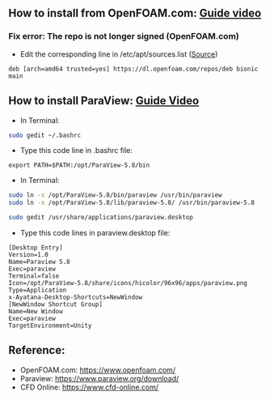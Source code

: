 ## How to install from OpenFOAM.com: [Guide video](https://www.youtube.com/watch?v=CeEJS1eT9NE) 

### Fix error: The repo is not longer signed (OpenFOAM.com)
- Edit the corresponding line in /etc/apt/sources.list ([Source](https://www.cfd-online.com/Forums/openfoam-installation/243709-repo-not-longer-signed-openfoam-com.html))
```
deb [arch=amd64 trusted=yes] https://dl.openfoam.com/repos/deb bionic main
```

## How to install ParaView: [Guide Video](https://www.youtube.com/watch?v=tWEGjWD8d2M)
- In Terminal:
```bash
sudo gedit ~/.bashrc
```
- Type this code line in .bashrc file: 
```
export PATH=$PATH:/opt/ParaView-5.8/bin
```
- In Terminal:
```bash
sudo ln -s /opt/ParaView-5.8/bin/paraview /usr/bin/paraview
sudo ln -s /opt/ParaView-5.8/lib/paraview-5.8/ /usr/bin/paraview-5.8
```

```bash
sudo gedit /usr/share/applications/paraview.desktop
```
- Type this code lines in paraview.desktop file:
```
[Desktop Entry]
Version=1.0
Name=Paraview 5.8
Exec=paraview
Terminal=false
Icon=/opt/ParaView-5.8/share/icons/hicolor/96x96/apps/paraview.png
Type=Application
x-Ayatana-Desktop-Shortcuts=NewWindow
[NewWindow Shortcut Group]
Name=New Window
Exec=paraview
TargetEnvironment=Unity
```
## Reference:
- OpenFOAM.com: https://www.openfoam.com/
- Paraview: https://www.paraview.org/download/
- CFD Online: https://www.cfd-online.com/
